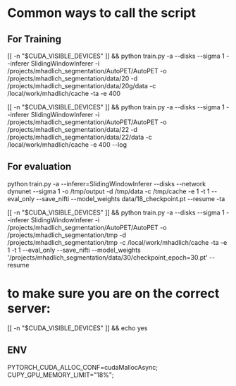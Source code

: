 # Common ways to call the script 


## For Training

[[ -n "$CUDA_VISIBLE_DEVICES" ]] && python train.py -a --disks --sigma 1 --inferer SlidingWindowInferer -i /projects/mhadlich_segmentation/AutoPET/AutoPET -o /projects/mhadlich_segmentation/data/20 -d /projects/mhadlich_segmentation/data/20g/data -c /local/work/mhadlich/cache -ta -e 400

[[ -n "$CUDA_VISIBLE_DEVICES" ]] && python train.py -a --disks --sigma 1 --inferer SlidingWindowInferer -i /projects/mhadlich_segmentation/AutoPET/AutoPET -o /projects/mhadlich_segmentation/data/22 -d /projects/mhadlich_segmentation/data/22/data -c /local/work/mhadlich/cache -e 400 --log


## For evaluation

python train.py -a --inferer=SlidingWindowInferer --disks --network dynunet --sigma 1 -o /tmp/output -d /tmp/data -c /tmp/cache -e 1 -t 1 --eval_only --save_nifti --model_weights data/18_checkpoint.pt --resume -ta

[[ -n "$CUDA_VISIBLE_DEVICES" ]] && python train.py -a --disks --sigma 1 --inferer SlidingWindowInferer -i /projects/mhadlich_segmentation/AutoPET/AutoPET -o /projects/mhadlich_segmentation/tmp -d /projects/mhadlich_segmentation/tmp -c /local/work/mhadlich/cache -ta -e 1 -t 1 --eval_only --save_nifti --model_weights '/projects/mhadlich_segmentation/data/30/checkpoint_epoch=30.pt' --resume


# to make sure you are on the correct server:
[[ -n "$CUDA_VISIBLE_DEVICES" ]] && echo yes


## ENV
PYTORCH_CUDA_ALLOC_CONF=cudaMallocAsync;
CUPY_GPU_MEMORY_LIMIT="18%";